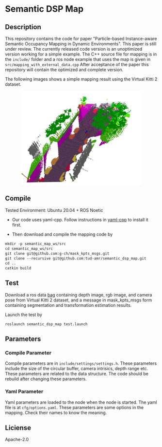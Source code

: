 # Semantic DSP Map

## Description
This repository contains the code for paper "Particle-based Instance-aware Semantic Occupancy Mapping in Dynamic Environments". This paper is still under review. The currently released code version is an unoptimized version working for a simple example.
The C++ source file for mapping is in the ```include/``` folder and a ros node example that uses the map is given in ```src/mapping_with_external_data.cpp```
After acceptance of the paper this repository will contain the optimized and complete version.

The following images shows a simple mapping result using the Virtual Kitti 2 dataset.

<p align="center">
<img src="assets/semantic_dsp.png" alt="isolated" width="400">
</p>


## Compile
Tested Environment: Ubuntu 20.04 + ROS Noetic

- Our code uses yaml-cpp. Follow instructions in [yaml-cpp](https://github.com/jbeder/yaml-cpp) to install it first.

- Then download and compile the mapping code by

```
mkdir -p semantic_map_ws/src
cd semantic_map_ws/src
git clone git@github.com:g-ch/mask_kpts_msgs.git
git clone --recursive git@github.com:tud-amr/semantic_dsp_map.git
cd ..
catkin build
```

## Test
Download a ros data [bag](https://drive.google.com/file/d/1MyLyJzOX_KFJWhs0cSW6jwEC2t_l945Q/view?usp=drive_link) containing depth image, rgb image, and camera pose from Virtual Kitti 2 dataset, and a message in mask_kpts_msgs form containing segmentation and transformation estimation results.

Launch the test by
```
roslaunch semantic_dsp_map test.launch
```

## Parameters
### Compile Parameter
Compile parameters are in ```include/settings/settings.h```. These parameters include the size of the circular buffer, camera intrisics, depth range etc. These parameters are related to the data structure. The code should be rebuild after changing these parameters.

### Yaml Parameter
Yaml parameters are loaded to the node when the node is started. The yaml file is at ```cfg/options.yaml```. These parameters are some options in the mapping. Check their names to know the meaning.


## Liciense
Apache-2.0
